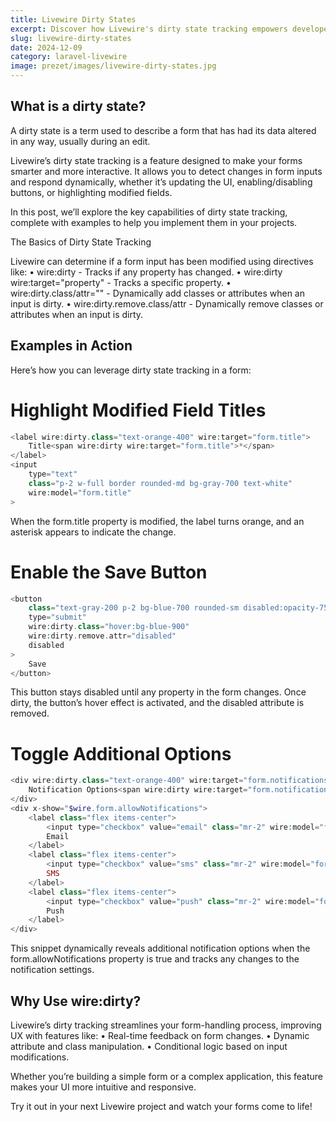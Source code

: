 ```yaml
---
title: Livewire Dirty States  
excerpt: Discover how Livewire's dirty state tracking empowers developers to create dynamic and responsive forms in Laravel.  
slug: livewire-dirty-states  
date: 2024-12-09  
category: laravel-livewire  
image: prezet/images/livewire-dirty-states.jpg  
---
```


## What is a dirty state?

A dirty state is a term used to describe a form that has had its data altered in any way, usually during an edit.

Livewire’s dirty state tracking is a feature designed to make your forms smarter and more interactive. It allows you to detect changes in form inputs and respond dynamically, whether it’s updating the UI, enabling/disabling buttons, or highlighting modified fields.

In this post, we’ll explore the key capabilities of dirty state tracking, complete with examples to help you implement them in your projects.

The Basics of Dirty State Tracking

Livewire can determine if a form input has been modified using directives like:
	•	wire:dirty - Tracks if any property has changed.
    •   wire:dirty wire:target="property" - Tracks a specific property.
	•	wire:dirty.class/attr="" - Dynamically add classes or attributes when an input is dirty.
	•	wire:dirty.remove.class/attr - Dynamically remove classes or attributes when an input is dirty.

## Examples in Action

Here’s how you can leverage dirty state tracking in a form:

# Highlight Modified Field Titles

```php
<label wire:dirty.class="text-orange-400" wire:target="form.title">  
    Title<span wire:dirty wire:target="form.title">*</span>  
</label>  
<input 
    type="text" 
    class="p-2 w-full border rounded-md bg-gray-700 text-white"  
    wire:model="form.title"  
>
```

When the form.title property is modified, the label turns orange, and an asterisk appears to indicate the change.

# Enable the Save Button

```php
<button  
    class="text-gray-200 p-2 bg-blue-700 rounded-sm disabled:opacity-75 disabled:bg-blue-300"  
    type="submit"  
    wire:dirty.class="hover:bg-blue-900"  
    wire:dirty.remove.attr="disabled"  
    disabled  
>  
    Save  
</button>  
```

This button stays disabled until any property in the form changes. Once dirty, the button’s hover effect is activated, and the disabled attribute is removed.

# Toggle Additional Options

```php
<div wire:dirty.class="text-orange-400" wire:target="form.notifications">  
    Notification Options<span wire:dirty wire:target="form.notifications">*</span>  
</div>  
<div x-show="$wire.form.allowNotifications">  
    <label class="flex items-center">  
        <input type="checkbox" value="email" class="mr-2" wire:model="form.notifications">  
        Email  
    </label>  
    <label class="flex items-center">  
        <input type="checkbox" value="sms" class="mr-2" wire:model="form.notifications">  
        SMS  
    </label>  
    <label class="flex items-center">  
        <input type="checkbox" value="push" class="mr-2" wire:model="form.notifications">  
        Push  
    </label>  
</div>
```  

This snippet dynamically reveals additional notification options when the form.allowNotifications property is true and tracks any changes to the notification settings.

## Why Use wire:dirty?

Livewire’s dirty tracking streamlines your form-handling process, improving UX with features like:
	•	Real-time feedback on form changes.
	•	Dynamic attribute and class manipulation.
	•	Conditional logic based on input modifications.

Whether you’re building a simple form or a complex application, this feature makes your UI more intuitive and responsive.

Try it out in your next Livewire project and watch your forms come to life!